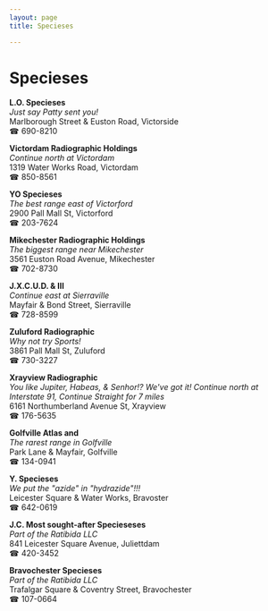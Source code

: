 ```yaml
---
layout: page 
title: Specieses

---
```



# Specieses


 **L.O. Specieses**  
_Just say Patty sent you!_  
Marlborough Street & Euston Road, Victorside  
☎ 690-8210

**Victordam Radiographic Holdings**  
_Continue north at Victordam_  
1319 Water Works Road, Victordam  
☎ 850-8561

**YO Specieses**  
_The best range east of Victorford_  
2900 Pall Mall St, Victorford  
☎ 203-7624

**Mikechester Radiographic Holdings**  
_The biggest range near Mikechester_  
3561 Euston Road Avenue, Mikechester  
☎ 702-8730

**J.X.C.U.D. & III**  
_Continue east at Sierraville_  
Mayfair & Bond Street, Sierraville  
☎ 728-8599

**Zuluford Radiographic**  
_Why not try Sports!_  
3861 Pall Mall St, Zuluford  
☎ 730-3227

**Xrayview Radiographic**  
_You like Jupiter, Habeas, & Senhor!? We've got it! 
Continue north at Interstate 91, Continue Straight for 7 miles_  
6161 Northumberland Avenue St, Xrayview  
☎ 176-5635

**Golfville Atlas and**  
_The rarest range in Golfville_  
Park Lane & Mayfair, Golfville  
☎ 134-0941

**Y. Specieses**  
_We put the "azide" in "hydrazide"!!!_  
Leicester Square & Water Works, Bravoster  
☎ 642-0619

**J.C. Most sought-after Specieseses**  
_Part of the Ratibida LLC_  
841 Leicester Square Avenue, Juliettdam  
☎ 420-3452

**Bravochester Specieses**  
_Part of the Ratibida LLC_  
Trafalgar Square & Coventry Street, Bravochester  
☎ 107-0664

